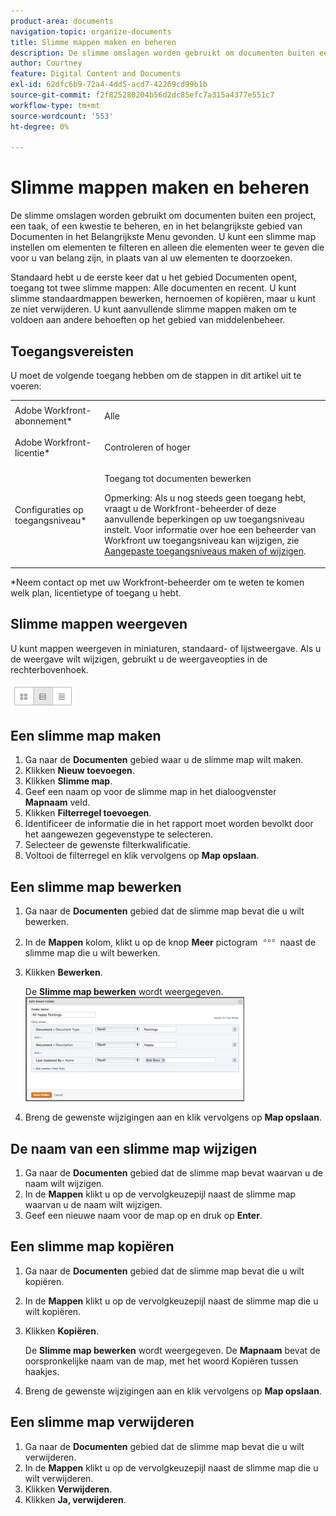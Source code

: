 ```yaml
---
product-area: documents
navigation-topic: organize-documents
title: Slimme mappen maken en beheren
description: De slimme omslagen worden gebruikt om documenten buiten een project, een taak, of een kwestie te beheren, en in het belangrijkste gebied van Documenten in het Belangrijkste Menu gevonden. U kunt een slimme map instellen om elementen te filteren en alleen die elementen weer te geven die voor u van belang zijn, in plaats van al uw elementen te doorzoeken.
author: Courtney
feature: Digital Content and Documents
exl-id: 62dfc6b9-72a4-4dd5-acd7-42269cd99b1b
source-git-commit: f2f825280204b56d2dc85efc7a315a4377e551c7
workflow-type: tm+mt
source-wordcount: '553'
ht-degree: 0%

---
```


# Slimme mappen maken en beheren

De slimme omslagen worden gebruikt om documenten buiten een project, een taak, of een kwestie te beheren, en in het belangrijkste gebied van Documenten in het Belangrijkste Menu gevonden. U kunt een slimme map instellen om elementen te filteren en alleen die elementen weer te geven die voor u van belang zijn, in plaats van al uw elementen te doorzoeken.

Standaard hebt u de eerste keer dat u het gebied Documenten opent, toegang tot twee slimme mappen: Alle documenten en recent. U kunt slimme standaardmappen bewerken, hernoemen of kopiëren, maar u kunt ze niet verwijderen. U kunt aanvullende slimme mappen maken om te voldoen aan andere behoeften op het gebied van middelenbeheer.

## Toegangsvereisten

U moet de volgende toegang hebben om de stappen in dit artikel uit te voeren:

<table style="table-layout:auto"> 
 <col> 
 <col> 
 <tbody> 
  <tr> 
   <td role="rowheader">Adobe Workfront-abonnement*</td> 
   <td> <p>Alle</p> </td> 
  </tr> 
  <tr> 
   <td role="rowheader">Adobe Workfront-licentie*</td> 
   <td> <p>Controleren of hoger</p> </td> 
  </tr> 
  <tr> 
   <td role="rowheader">Configuraties op toegangsniveau*</td> 
   <td> <p>Toegang tot documenten bewerken</p> <p>Opmerking: Als u nog steeds geen toegang hebt, vraagt u de Workfront-beheerder of deze aanvullende beperkingen op uw toegangsniveau instelt. Voor informatie over hoe een beheerder van Workfront uw toegangsniveau kan wijzigen, zie <a href="../../administration-and-setup/add-users/configure-and-grant-access/create-modify-access-levels.md" class="MCXref xref">Aangepaste toegangsniveaus maken of wijzigen</a>.</p> </td> 
  </tr> 
 </tbody> 
</table>

&#42;Neem contact op met uw Workfront-beheerder om te weten te komen welk plan, licentietype of toegang u hebt.

## Slimme mappen weergeven 

U kunt mappen weergeven in miniaturen, standaard- of lijstweergave. Als u de weergave wilt wijzigen, gebruikt u de weergaveopties in de rechterbovenhoek.

![](assets/screenshot-2016-07-07-12.46.54.png)

## Een slimme map maken 

1. Ga naar de **Documenten** gebied waar u de slimme map wilt maken.
1. Klikken **Nieuw toevoegen**.
1. Klikken **Slimme map**.
1. Geef een naam op voor de slimme map in het dialoogvenster **Mapnaam** veld.
1. Klikken **Filterregel toevoegen**.
1. Identificeer de informatie die in het rapport moet worden bevolkt door het aangewezen gegevenstype te selecteren.
1. Selecteer de gewenste filterkwalificatie. 
1. Voltooi de filterregel en klik vervolgens op **Map opslaan**.

## Een slimme map bewerken 

1. Ga naar de **Documenten** gebied dat de slimme map bevat die u wilt bewerken.
1. In de **Mappen** kolom, klikt u op de knop **Meer** pictogram ![](assets/more-icon.png) naast de slimme map die u wilt bewerken.
1. Klikken **Bewerken**.

   De **Slimme map bewerken** wordt weergegeven.\
   ![](assets/screen-shot-2013-08-14-at-8.42.04-am-350x167.png)

1. Breng de gewenste wijzigingen aan en klik vervolgens op **Map opslaan**.

## De naam van een slimme map wijzigen 

1. Ga naar de **Documenten** gebied dat de slimme map bevat waarvan u de naam wilt wijzigen.
1. In de **Mappen** klikt u op de vervolgkeuzepijl naast de slimme map waarvan u de naam wilt wijzigen.
1. Geef een nieuwe naam voor de map op en druk op **Enter**.

## Een slimme map kopiëren

1. Ga naar de **Documenten** gebied dat de slimme map bevat die u wilt kopiëren.
1. In de **Mappen** klikt u op de vervolgkeuzepijl naast de slimme map die u wilt kopiëren.
1. Klikken **Kopiëren**.

   De **Slimme map bewerken** wordt weergegeven. De **Mapnaam** bevat de oorspronkelijke naam van de map, met het woord Kopiëren tussen haakjes.

1. Breng de gewenste wijzigingen aan en klik vervolgens op **Map opslaan**.

## Een slimme map verwijderen 

1. Ga naar de **Documenten** gebied dat de slimme map bevat die u wilt verwijderen.
1. In de **Mappen** klikt u op de vervolgkeuzepijl naast de slimme map die u wilt verwijderen.
1. Klikken **Verwijderen**.
1. Klikken **Ja, verwijderen**.
